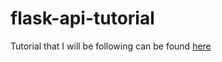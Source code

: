 # flask-api-tutorial
Tutorial that I will be following can be found [here](https://realpython.com/flask-connexion-rest-api/)

